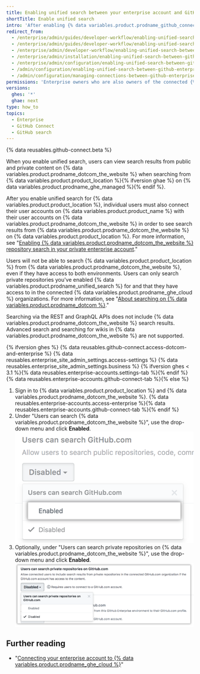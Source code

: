 ```yaml
---
title: Enabling unified search between your enterprise account and GitHub.com
shortTitle: Enable unified search
intro: 'After enabling {% data variables.product.prodname_github_connect %}, you can allow search of {% data variables.product.prodname_dotcom_the_website %} for members of your enterprise on {% data variables.product.product_name %}.'
redirect_from:
  - /enterprise/admin/guides/developer-workflow/enabling-unified-search-between-github-enterprise-and-github-com/
  - /enterprise/admin/guides/developer-workflow/enabling-unified-search-between-github-enterprise-server-and-github-com/
  - /enterprise/admin/developer-workflow/enabling-unified-search-between-github-enterprise-server-and-githubcom/
  - /enterprise/admin/installation/enabling-unified-search-between-github-enterprise-server-and-githubcom
  - /enterprise/admin/configuration/enabling-unified-search-between-github-enterprise-server-and-githubcom
  - /admin/configuration/enabling-unified-search-between-github-enterprise-server-and-githubcom
  - /admin/configuration/managing-connections-between-github-enterprise-server-and-github-enterprise-cloud/enabling-unified-search-between-github-enterprise-server-and-githubcom
permissions: 'Enterprise owners who are also owners of the connected {% data variables.product.prodname_ghe_cloud %} organization or enterprise account can enable unified search between {% data variables.product.product_name %} and {% data variables.product.prodname_dotcom_the_website %}.'
versions:
  ghes: '*'
  ghae: next
type: how_to
topics:
  - Enterprise
  - GitHub Connect
  - GitHub search
---
```


{% data reusables.github-connect.beta %}

When you enable unified search, users can view search results from public and private content on {% data variables.product.prodname_dotcom_the_website %} when searching from {% data variables.product.product_location %}{% ifversion ghae %} on {% data variables.product.prodname_ghe_managed %}{% endif %}.

After you enable unified search for {% data variables.product.product_location %}, individual users must also connect their user accounts on {% data variables.product.product_name %} with their user accounts on {% data variables.product.prodname_dotcom_the_website %} in order to see search results from {% data variables.product.prodname_dotcom_the_website %} on {% data variables.product.product_location %}. For more information, see "[Enabling {% data variables.product.prodname_dotcom_the_website %} repository search in your private enterprise account](/search-github/getting-started-with-searching-on-github/enabling-githubcom-repository-search-from-your-private-enterprise-environment)."

Users will not be able to search {% data variables.product.product_location %} from {% data variables.product.prodname_dotcom_the_website %}, even if they have access to both environments. Users can only search private repositories you've enabled {% data variables.product.prodname_unified_search %} for and that they have access to in the connected {% data variables.product.prodname_ghe_cloud %} organizations. For more information, see "[About searching on {% data variables.product.prodname_dotcom %}](/search-github/getting-started-with-searching-on-github/about-searching-on-github/#searching-across-github-enterprise-and-githubcom-simultaneously)."

Searching via the REST and GraphQL APIs does not include {% data variables.product.prodname_dotcom_the_website %} search results. Advanced search and searching for wikis in {% data variables.product.prodname_dotcom_the_website %} are not supported.

{% ifversion ghes %}
{% data reusables.github-connect.access-dotcom-and-enterprise %}
{% data reusables.enterprise_site_admin_settings.access-settings %}
{% data reusables.enterprise_site_admin_settings.business %}
{% ifversion ghes < 3.1 %}{% data reusables.enterprise-accounts.settings-tab %}{% endif %}{% data reusables.enterprise-accounts.github-connect-tab %}{% else %}
1. Sign in to {% data variables.product.product_location %} and {% data variables.product.prodname_dotcom_the_website %}.
{% data reusables.enterprise-accounts.access-enterprise %}{% data reusables.enterprise-accounts.github-connect-tab %}{% endif %}
1. Under "Users can search {% data variables.product.prodname_dotcom_the_website %}", use the drop-down menu and click **Enabled**.
  ![Enable search option in the search GitHub.com drop-down menu](/assets/images/enterprise/site-admin-settings/github-dotcom-enable-search.png)
1. Optionally, under "Users can search private repositories on {% data variables.product.prodname_dotcom_the_website %}", use the drop-down menu and click **Enabled**.
    ![Enable private repositories search option in the search GitHub.com drop-down menu](/assets/images/enterprise/site-admin-settings/enable-private-search.png)

## Further reading

- "[Connecting your enterprise account to {% data variables.product.prodname_ghe_cloud %}](/admin/configuration/managing-connections-between-your-enterprise-accounts/connecting-your-enterprise-account-to-github-enterprise-cloud)"

